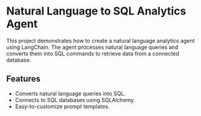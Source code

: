 # Natural Language to SQL Analytics Agent

This project demonstrates how to create a natural language analytics agent using LangChain. The agent processes natural language queries and converts them into SQL commands to retrieve data from a connected database.

## Features
- Converts natural language queries into SQL.
- Connects to SQL databases using SQLAlchemy.
- Easy-to-customize prompt templates.